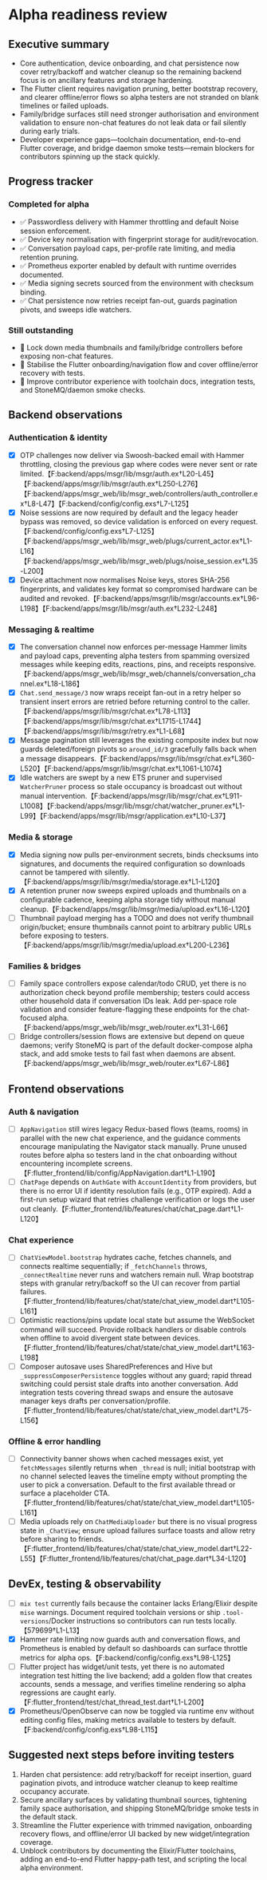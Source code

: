 # Alpha readiness review

## Executive summary
- Core authentication, device onboarding, and chat persistence now cover retry/backoff and watcher cleanup so the remaining backend focus is on ancillary features and storage hardening.
- The Flutter client requires navigation pruning, better bootstrap recovery, and clearer offline/error flows so alpha testers are not stranded on blank timelines or failed uploads.
- Family/bridge surfaces still need stronger authorisation and environment validation to ensure non-chat features do not leak data or fail silently during early trials.
- Developer experience gaps—toolchain documentation, end-to-end Flutter coverage, and bridge daemon smoke tests—remain blockers for contributors spinning up the stack quickly.

## Progress tracker

### Completed for alpha
- ✅ Passwordless delivery with Hammer throttling and default Noise session enforcement.
- ✅ Device key normalisation with fingerprint storage for audit/revocation.
- ✅ Conversation payload caps, per-profile rate limiting, and media retention pruning.
- ✅ Prometheus exporter enabled by default with runtime overrides documented.
- ✅ Media signing secrets sourced from the environment with checksum binding.
- ✅ Chat persistence now retries receipt fan-out, guards pagination pivots, and sweeps idle watchers.

### Still outstanding
- 🔲 Lock down media thumbnails and family/bridge controllers before exposing non-chat features.
- 🔲 Stabilise the Flutter onboarding/navigation flow and cover offline/error recovery with tests.
- 🔲 Improve contributor experience with toolchain docs, integration tests, and StoneMQ/daemon smoke checks.

## Backend observations
### Authentication & identity
- [x] OTP challenges now deliver via Swoosh-backed email with Hammer throttling, closing the previous gap where codes were never sent or rate limited.【F:backend/apps/msgr/lib/msgr/auth.ex†L20-L45】【F:backend/apps/msgr/lib/msgr/auth.ex†L250-L276】【F:backend/apps/msgr_web/lib/msgr_web/controllers/auth_controller.ex†L8-L47】【F:backend/config/config.exs†L7-L125】
- [x] Noise sessions are now required by default and the legacy header bypass was removed, so device validation is enforced on every request.【F:backend/config/config.exs†L7-L125】【F:backend/apps/msgr_web/lib/msgr_web/plugs/current_actor.ex†L1-L16】【F:backend/apps/msgr_web/lib/msgr_web/plugs/noise_session.ex†L35-L200】
- [x] Device attachment now normalises Noise keys, stores SHA-256 fingerprints, and validates key format so compromised hardware can be audited and revoked.【F:backend/apps/msgr/lib/msgr/accounts.ex†L96-L198】【F:backend/apps/msgr/lib/msgr/auth.ex†L232-L248】

### Messaging & realtime
- [x] The conversation channel now enforces per-message Hammer limits and payload caps, preventing alpha testers from spamming oversized messages while keeping edits, reactions, pins, and receipts responsive.【F:backend/apps/msgr_web/lib/msgr_web/channels/conversation_channel.ex†L18-L186】
- [x] `Chat.send_message/3` now wraps receipt fan-out in a retry helper so transient insert errors are retried before returning control to the caller.【F:backend/apps/msgr/lib/msgr/chat.ex†L78-L113】【F:backend/apps/msgr/lib/msgr/chat.ex†L1715-L1744】【F:backend/apps/msgr/lib/msgr/retry.ex†L1-L68】
- [x] Message pagination still leverages the existing composite index but now guards deleted/foreign pivots so `around_id/3` gracefully falls back when a message disappears.【F:backend/apps/msgr/lib/msgr/chat.ex†L360-L520】【F:backend/apps/msgr/lib/msgr/chat.ex†L1061-L1074】
- [x] Idle watchers are swept by a new ETS pruner and supervised `WatcherPruner` process so stale occupancy is broadcast out without manual intervention.【F:backend/apps/msgr/lib/msgr/chat.ex†L911-L1008】【F:backend/apps/msgr/lib/msgr/chat/watcher_pruner.ex†L1-L99】【F:backend/apps/msgr/lib/msgr/application.ex†L10-L37】

### Media & storage
- [x] Media signing now pulls per-environment secrets, binds checksums into signatures, and documents the required configuration so downloads cannot be tampered with silently.【F:backend/apps/msgr/lib/msgr/media/storage.ex†L1-L120】
- [x] A retention pruner now sweeps expired uploads and thumbnails on a configurable cadence, keeping alpha storage tidy without manual cleanup.【F:backend/apps/msgr/lib/msgr/media/upload.ex†L16-L120】
- [ ] Thumbnail payload merging has a TODO and does not verify thumbnail origin/bucket; ensure thumbnails cannot point to arbitrary public URLs before exposing to testers.【F:backend/apps/msgr/lib/msgr/media/upload.ex†L200-L236】

### Families & bridges
- [ ] Family space controllers expose calendar/todo CRUD, yet there is no authorization check beyond profile membership; testers could access other household data if conversation IDs leak. Add per-space role validation and consider feature-flagging these endpoints for the chat-focused alpha.【F:backend/apps/msgr_web/lib/msgr_web/router.ex†L31-L66】
- [ ] Bridge controllers/session flows are extensive but depend on queue daemons; verify StoneMQ is part of the default docker-compose alpha stack, and add smoke tests to fail fast when daemons are absent.【F:backend/apps/msgr_web/lib/msgr_web/router.ex†L67-L86】

## Frontend observations
### Auth & navigation
- [ ] `AppNavigation` still wires legacy Redux-based flows (teams, rooms) in parallel with the new chat experience, and the guidance comments encourage manipulating the Navigator stack manually. Prune unused routes before alpha so testers land in the chat onboarding without encountering incomplete screens.【F:flutter_frontend/lib/config/AppNavigation.dart†L1-L190】
- [ ] `ChatPage` depends on `AuthGate` with `AccountIdentity` from providers, but there is no error UI if identity resolution fails (e.g., OTP expired). Add a first-run setup wizard that retries challenge verification or logs the user out cleanly.【F:flutter_frontend/lib/features/chat/chat_page.dart†L1-L120】

### Chat experience
- [ ] `ChatViewModel.bootstrap` hydrates cache, fetches channels, and connects realtime sequentially; if `_fetchChannels` throws, `_connectRealtime` never runs and watchers remain null. Wrap bootstrap steps with granular retry/backoff so the UI can recover from partial failures.【F:flutter_frontend/lib/features/chat/state/chat_view_model.dart†L105-L161】
- [ ] Optimistic reactions/pins update local state but assume the WebSocket command will succeed. Provide rollback handlers or disable controls when offline to avoid divergent state between devices.【F:flutter_frontend/lib/features/chat/state/chat_view_model.dart†L163-L198】
- [ ] Composer autosave uses SharedPreferences and Hive but `_suppressComposerPersistence` toggles without any guard; rapid thread switching could persist stale drafts into another conversation. Add integration tests covering thread swaps and ensure the autosave manager keys drafts per conversation/profile.【F:flutter_frontend/lib/features/chat/state/chat_view_model.dart†L75-L156】

### Offline & error handling
- [ ] Connectivity banner shows when cached messages exist, yet `fetchMessages` silently returns when `_thread` is null; initial bootstrap with no channel selected leaves the timeline empty without prompting the user to pick a conversation. Default to the first available thread or surface a placeholder CTA.【F:flutter_frontend/lib/features/chat/state/chat_view_model.dart†L105-L161】
- [ ] Media uploads rely on `ChatMediaUploader` but there is no visual progress state in `_ChatView`; ensure upload failures surface toasts and allow retry before sharing to friends.【F:flutter_frontend/lib/features/chat/state/chat_view_model.dart†L22-L55】【F:flutter_frontend/lib/features/chat/chat_page.dart†L34-L120】

## DevEx, testing & observability
- [ ] `mix test` currently fails because the container lacks Erlang/Elixir despite `mise` warnings. Document required toolchain versions or ship `.tool-versions`/Docker instructions so contributors can run tests locally.【579699†L1-L13】
- [x] Hammer rate limiting now guards auth and conversation flows, and Prometheus is enabled by default so dashboards can surface throttle metrics for alpha ops.【F:backend/config/config.exs†L98-L125】
- [ ] Flutter project has widget/unit tests, yet there is no automated integration test hitting the live backend; add a golden flow that creates accounts, sends a message, and verifies timeline rendering so alpha regressions are caught early.【F:flutter_frontend/test/chat_thread_test.dart†L1-L200】
- [x] Prometheus/OpenObserve can now be toggled via runtime env without editing config files, making metrics available to testers by default.【F:backend/config/config.exs†L98-L115】

## Suggested next steps before inviting testers
1. Harden chat persistence: add retry/backoff for receipt insertion, guard pagination pivots, and introduce watcher cleanup to keep realtime occupancy accurate.
2. Secure ancillary surfaces by validating thumbnail sources, tightening family space authorisation, and shipping StoneMQ/bridge smoke tests in the default stack.
3. Streamline the Flutter experience with trimmed navigation, onboarding recovery flows, and offline/error UI backed by new widget/integration coverage.
4. Unblock contributors by documenting the Elixir/Flutter toolchains, adding an end-to-end Flutter happy-path test, and scripting the local alpha environment.
